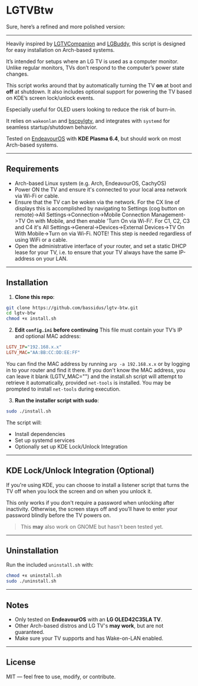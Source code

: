 # LGTVBtw

Sure, here’s a refined and more polished version:

---

Heavily inspired by [LGTVCompanion](https://github.com/JPersson77/LGTVCompanion) and [LGBuddy](https://github.com/Faceless3882/LG_Buddy), this script is designed for easy installation on Arch-based systems.

It’s intended for setups where an LG TV is used as a computer monitor. Unlike regular monitors, TVs don’t respond to the computer’s power state changes.

This script works around that by automatically turning the TV **on** at boot and **off** at shutdown. It also includes optional support for powering the TV based on KDE’s screen lock/unlock events.

Especially useful for OLED users looking to reduce the risk of burn-in.

It relies on `wakeonlan` and [bscpylgtv](https://github.com/chros73/bscpylgtv), and integrates with `systemd` for seamless startup/shutdown behavior.

Tested on [EndeavourOS](https://endeavouros.com) with **KDE Plasma 6.4**, but should work on most Arch-based systems.

---

## Requirements

- Arch-based Linux system (e.g. Arch, EndeavourOS, CachyOS)
- Power ON the TV and ensure it's connected to your local area network via Wi-Fi or cable.
- Ensure that the TV can be woken via the network. For the CX line of displays this is accomplished by navigating to Settings (cog button on remote)->All Settings->Connection->Mobile Connection Management->TV On with Mobile, and then enable 'Turn On via Wi-Fi'. For C1, C2, C3 and C4 it's All Settings->General->Devices->External Devices->TV On With Mobile->Turn on via Wi-Fi. NOTE! This step is needed regardless of using WiFi or a cable.
- Open the administrative interface of your router, and set a static DHCP lease for your TV, i.e. to ensure that your TV always have the same IP-address on your LAN.

---

## Installation

1. **Clone this repo**:
```bash
git clone https://github.com/bassidus/lgtv-btw.git
cd lgtv-btw
chmod +x install.sh
```
2. **Edit `config.ini` before continuing**
This file must contain your TV’s IP and optional MAC address:
```ini
LGTV_IP="192.168.x.x"
LGTV_MAC="AA:BB:CC:DD:EE:FF"
```
You can find the MAC address by running `arp -a 192.168.x.x` or by logging in to your router and find it there. If you don't know the MAC address, you can leave it blank (LGTV_MAC="") and the install.sh script will attempt to retrieve it automatically, provided `net-tools` is installed. You may be prompted to install `net-tools` during execution.

3. **Run the installer script with sudo**:
```bash
sudo ./install.sh
```
The script will:
* Install dependencies
* Set up systemd services
* Optionally set up KDE Lock/Unlock Integration
---

## KDE Lock/Unlock Integration (Optional)

If you're using KDE, you can choose to install a listener script that turns the TV off when you lock the screen and on when you unlock it.

This only works if you don't require a password when unlocking after inactivity. Otherwise, the screen stays off and you’ll have to enter your password blindly before the TV powers on.

> This **may** also work on GNOME but hasn't been tested yet.
---

## Uninstallation

Run the included `uninstall.sh` with:

```bash
chmod +x uninstall.sh
sudo ./uninstall.sh
```

---

## Notes

* Only tested on **EndeavourOS** with an **LG OLED42C35LA TV**.
* Other Arch-based distros and LG TV's **may work**, but are not guaranteed.
* Make sure your TV supports and has Wake-on-LAN enabled.

---

## License

MIT — feel free to use, modify, or contribute.
